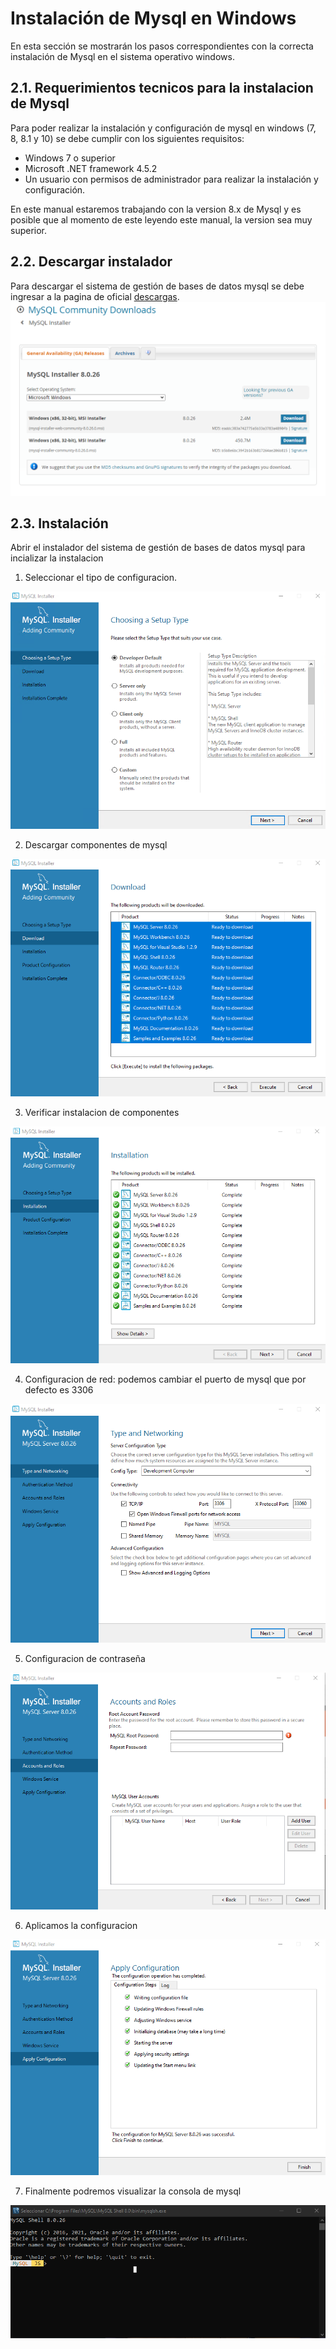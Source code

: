 # Instalación de Mysql en Windows

En esta sección se mostrarán los pasos correspondientes con la correcta
instalación de Mysql en el sistema operativo windows.

## 2.1. Requerimientos tecnicos para la instalacion de Mysql

Para poder realizar la instalación y configuración de mysql en windows
(7, 8, 8.1 y 10) se debe cumplir con los
siguientes requisitos:

- Windows 7 o superior
- Microsoft .NET framework 4.5.2
- Un usuario con permisos de administrador para realizar la instalación y configuración.


En este manual estaremos trabajando con la version 8.x de Mysql y es posible que al momento de este leyendo este manual,
la version sea muy superior.

## 2.2. Descargar instalador

Para descargar el sistema de gestión de bases de datos mysql se debe ingresar a la pagina
de oficial [descargas](https://dev.mysql.com/downloads/windows/installer/).
![](images/1-gestion-software/descargas.png)

## 2.3. Instalación

Abrir el instalador del sistema de gestión de bases de datos mysql para incializar la instalacion

1. Seleccionar el tipo de configuracion.

![](images/1-gestion-software/instalacion-1.png)

2. Descargar componentes de mysql

![](images/1-gestion-software/instalacion-2.png)

3. Verificar instalacion de componentes

![](images/1-gestion-software/instalacion-3.png)


4. Configuracion de red: podemos cambiar el puerto de mysql que por defecto es 3306

![](images/1-gestion-software/instalacion-4.png)

5. Configuracion de contraseña 

![](images/1-gestion-software/instalacion-5.png)

6. Aplicamos la configuracion

![](images/1-gestion-software/instalacion-6.png)

7. Finalmente podremos visualizar la consola de mysql

![](images/1-gestion-software/instalacion-7.png)

